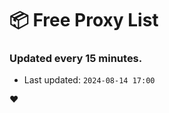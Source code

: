 # :package: Free Proxy List
### Updated every 15 minutes.

- Last updated: `2024-08-14 17:00`

:heart:
